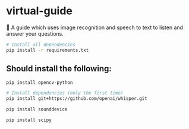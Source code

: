 # virtual-guide
🤖 A guide which uses image recognition and speech to text to listen and answer your questions.

``` bash
# Install all dependencies
pip install -r requirements.txt
```

## Should install the following: 

``` bash
pip install opencv-python
```

``` bash
# Install dependencies (only the first time)
pip install git+https://github.com/openai/whisper.git 

pip install sounddevice

pip install scipy
```
